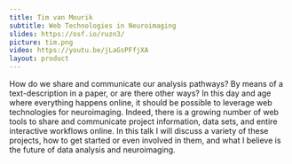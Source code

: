```yaml
---
title: Tim van Mourik
subtitle: Web Technologies in Neuroimaging
slides: https://osf.io/ruzn3/
picture: tim.png
video: https://youtu.be/jLaGsPFfjXA
layout: product
---
```


How do we share and communicate our analysis pathways? By means of a text-description in a paper, or are there other ways? In this day and age where everything happens online, it should be possible to leverage web technologies for neuroimaging. Indeed, there is a growing number of web tools to share and communicate project information, data sets, and entire interactive workflows online. In this talk I will discuss a variety of these projects, how to get started or even involved in them, and what I believe is the future of data analysis and neuroimaging.

